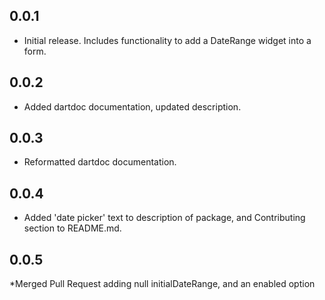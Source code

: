 ## 0.0.1

* Initial release. Includes functionality to add a DateRange widget into a form.

## 0.0.2

* Added dartdoc documentation, updated description.

## 0.0.3

* Reformatted dartdoc documentation.

## 0.0.4

* Added 'date picker' text to description of package, and Contributing section to README.md.

## 0.0.5

*Merged Pull Request adding null initialDateRange, and an enabled option
